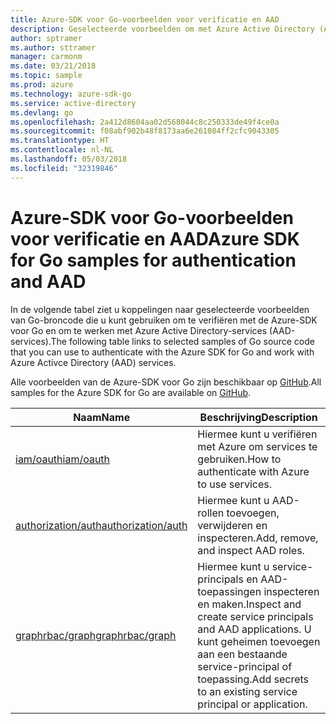 ```yaml
---
title: Azure-SDK voor Go-voorbeelden voor verificatie en AAD
description: Geselecteerde voorbeelden om met Azure Active Directory (AAD) en verificatie te werken met behulp van de Azure-SDK voor Go.
author: sptramer
ms.author: sttramer
manager: carmonm
ms.date: 03/21/2018
ms.topic: sample
ms.prod: azure
ms.technology: azure-sdk-go
ms.service: active-directory
ms.devlang: go
ms.openlocfilehash: 2a412d8604aa02d568044c8c250333de49f4ce0a
ms.sourcegitcommit: f08abf902b48f8173aa6e261084ff2cfc9043305
ms.translationtype: HT
ms.contentlocale: nl-NL
ms.lasthandoff: 05/03/2018
ms.locfileid: "32319846"
---
```

# <a name="azure-sdk-for-go-samples-for-authentication-and-aad"></a><span data-ttu-id="abd4f-103">Azure-SDK voor Go-voorbeelden voor verificatie en AAD</span><span class="sxs-lookup"><span data-stu-id="abd4f-103">Azure SDK for Go samples for authentication and AAD</span></span>

<span data-ttu-id="abd4f-104">In de volgende tabel ziet u koppelingen naar geselecteerde voorbeelden van Go-broncode die u kunt gebruiken om te verifiëren met de Azure-SDK voor Go en om te werken met Azure Active Directory-services (AAD-services).</span><span class="sxs-lookup"><span data-stu-id="abd4f-104">The following table links to selected samples of Go source code that you can use to authenticate with the Azure SDK for Go and work with Azure Activce Directory (AAD) services.</span></span> 

<span data-ttu-id="abd4f-105">Alle voorbeelden van de Azure-SDK voor Go zijn beschikbaar op [GitHub](https://github.com/Azure-Samples/azure-sdk-for-go-samples).</span><span class="sxs-lookup"><span data-stu-id="abd4f-105">All samples for the Azure SDK for Go are available on [GitHub](https://github.com/Azure-Samples/azure-sdk-for-go-samples).</span></span>

| <span data-ttu-id="abd4f-106">Naam</span><span class="sxs-lookup"><span data-stu-id="abd4f-106">Name</span></span> | <span data-ttu-id="abd4f-107">Beschrijving</span><span class="sxs-lookup"><span data-stu-id="abd4f-107">Description</span></span> |
|------|-------------|
| [<span data-ttu-id="abd4f-108">iam/oauth</span><span class="sxs-lookup"><span data-stu-id="abd4f-108">iam/oauth</span></span>](https://github.com/Azure-Samples/azure-sdk-for-go-samples/blob/master/iam/oauth.go) | <span data-ttu-id="abd4f-109">Hiermee kunt u verifiëren met Azure om services te gebruiken.</span><span class="sxs-lookup"><span data-stu-id="abd4f-109">How to authenticate with Azure to use services.</span></span> |
| [<span data-ttu-id="abd4f-110">authorization/auth</span><span class="sxs-lookup"><span data-stu-id="abd4f-110">authorization/auth</span></span>](https://github.com/Azure-Samples/azure-sdk-for-go-samples/blob/master/authorization/auth.go) | <span data-ttu-id="abd4f-111">Hiermee kunt u AAD-rollen toevoegen, verwijderen en inspecteren.</span><span class="sxs-lookup"><span data-stu-id="abd4f-111">Add, remove, and inspect AAD roles.</span></span> |
| [<span data-ttu-id="abd4f-112">graphrbac/graph</span><span class="sxs-lookup"><span data-stu-id="abd4f-112">graphrbac/graph</span></span>](https://github.com/Azure-Samples/azure-sdk-for-go-samples/blob/master/graphrbac/graph.go) | <span data-ttu-id="abd4f-113">Hiermee kunt u service-principals en AAD-toepassingen inspecteren en maken.</span><span class="sxs-lookup"><span data-stu-id="abd4f-113">Inspect and create service principals and AAD applications.</span></span> <span data-ttu-id="abd4f-114">U kunt geheimen toevoegen aan een bestaande service-principal of toepassing.</span><span class="sxs-lookup"><span data-stu-id="abd4f-114">Add secrets to an existing service principal or application.</span></span> |
